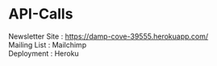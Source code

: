 # API-Calls
Newsletter Site : 
https://damp-cove-39555.herokuapp.com/  
Mailing List : Mailchimp  
Deployment : Heroku

